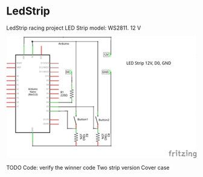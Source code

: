 # LedStrip
LedStrip racing project
LED Strip model: WS2811. 12 V

![Esquemático base](ledstrip_Esquematico.png)


TODO
Code: verify the winner code
Two strip version
Cover case

